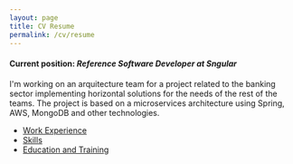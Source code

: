 ```yaml
---
layout: page
title: CV Resume
permalink: /cv/resume
---
```


#### Current position: *Reference Software Developer at Sngular*

I'm working on an arquitecture team for a project related to the banking sector implementing horizontal solutions for the needs of the rest of the teams. The project is based on a microservices architecture using Spring, AWS, MongoDB and other technologies.

* [Work Experience](/cv/work-experience)
* [Skills](/cv/skills)
* [Education and Training](education-training)


